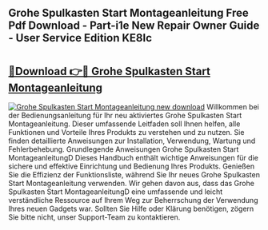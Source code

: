 ## Grohe Spulkasten Start Montageanleitung Free Pdf Download - Part-i1e New Repair Owner Guide - User Service Edition KE8Ic

# <h2><a href="http://df8cu5.blite.top/?on=Grohe+Spulkasten+Start+Montageanleitung">🔗Download 👉🔴 Grohe Spulkasten Start Montageanleitung</a></h2>

[![Grohe Spulkasten Start Montageanleitung new download](https://i.imgur.com/lujVjoI.png)](http://df8cu5.blite.top/?on=Grohe+Spulkasten+Start+Montageanleitung)
Willkommen bei der Bedienungsanleitung für Ihr neu aktiviertes Grohe Spulkasten Start Montageanleitung. Dieser umfassende Leitfaden soll Ihnen helfen, alle Funktionen und Vorteile Ihres Produkts zu verstehen und zu nutzen. Sie finden detaillierte Anweisungen zur Installation, Verwendung, Wartung und Fehlerbehebung. Grundlegende Anweisungen Grohe Spulkasten Start MontageanleitungD Dieses Handbuch enthält wichtige Anweisungen für die sichere und effektive Einrichtung und Bedienung Ihres Produkts. Genießen Sie die Effizienz der Funktionsliste, während Sie Ihr neues Grohe Spulkasten Start Montageanleitung verwenden. Wir gehen davon aus, dass das Grohe Spulkasten Start MontageanleitungD eine umfassende und leicht verständliche Ressource auf Ihrem Weg zur Beherrschung der Verwendung Ihres neuen Gadgets war. Sollten Sie Hilfe oder Klärung benötigen, zögern Sie bitte nicht, unser Support-Team zu kontaktieren.
